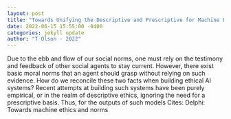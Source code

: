 ```yaml
--- 
layout: post 
title: "Towards Unifying the Descriptive and Prescriptive for Machine Ethics" 
date: 2022-06-15 15:55:00 -0400 
categories: jekyll update 
author: "T Olson - 2022" 
--- 
```

Due to the ebb and flow of our social norms, one must rely on the testimony and feedback of other social agents to stay current. However, there exist basic moral norms that an agent should grasp without relying on such evidence. How do we reconcile these two facts when building ethical AI systems? Recent attempts at building such systems have been purely empirical, or in the realm of descriptive ethics, ignoring the need for a prescriptive basis. Thus, for the outputs of such models Cites: Delphi: Towards machine ethics and norms